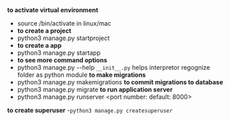 __to activate virtual environment__
- source <path>/bin/activate in linux/mac
- __to create a project__
- python3 manage.py startproject  <name of the project>
- __to create a app__
- python3 manage.py startapp  <name of the app>
- __to see more command options__
- python3 manage.py --help
`__init__.py` helps interpretor regognize folder as python module
__to make migrations__
- python3 manage.py makemigrations
 __to commit migrations to database__
- python3 manage.py migrate
__to run application server__
- python3 manage.py runserver <port number: default: 8000>

__to create superuser__
-`python3 manage.py createsuperuser`